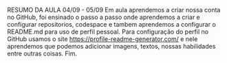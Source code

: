 RESUMO DA AULA 04/09 - 05/09
Em aula aprendemos a criar nossa conta no GitHub, foi ensinado o passo a passo onde aprendemos a criar e configurar repositorios, codespace e tambem aprendemos a configurar o README.md para uso de perfil pessoal.
Para configuração do perfil no GitHub usamos o site https://profile-readme-generator.com/ e nele aprendemos que podemos adicionar imagens, textos, nossas habilidades entre outras coisas.
Fim.
